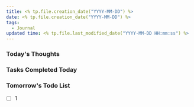 ```yaml
---
title: <% tp.file.creation_date("YYYY-MM-DD") %>
date: <% tp.file.creation_date("YYYY-MM-DD") %>
tags: 
  - Journal
updated time: <% tp.file.last_modified_date("YYYY-MM-DD HH:mm:ss") %>
---
```

### Today's Thoughts



### Tasks Completed Today


### Tomorrow's Todo List

* [ ] 1